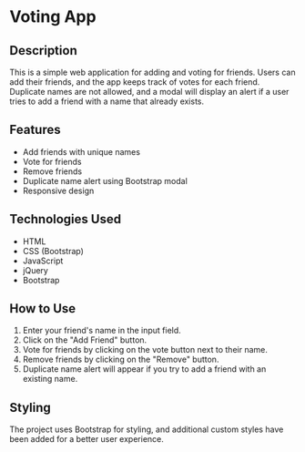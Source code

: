 # Voting App

## Description
This is a simple web application for adding and voting for friends. Users can add their friends, and the app keeps track of votes for each friend. Duplicate names are not allowed, and a modal will display an alert if a user tries to add a friend with a name that already exists.

## Features
- Add friends with unique names
- Vote for friends
- Remove friends
- Duplicate name alert using Bootstrap modal
- Responsive design

## Technologies Used
- HTML
- CSS (Bootstrap)
- JavaScript
- jQuery
- Bootstrap

## How to Use
1. Enter your friend's name in the input field.
2. Click on the "Add Friend" button.
3. Vote for friends by clicking on the vote button next to their name.
4. Remove friends by clicking on the "Remove" button.
5. Duplicate name alert will appear if you try to add a friend with an existing name.

## Styling
The project uses Bootstrap for styling, and additional custom styles have been added for a better user experience.

